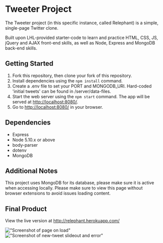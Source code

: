 # Tweeter Project

The Tweeter project (in this specific instance, called Relephant) is a simple, single-page Twitter clone.

Built upon LHL-provided starter-code to learn and practice HTML, CSS, JS, jQuery and AJAX front-end skills, as well as Node, Express and MongoDB back-end skills.

## Getting Started

1. Fork this repository, then clone your fork of this repository.
2. Install dependencies using the `npm install` command.
3. Create a .env file to set your PORT and MONGODB_URI. Hard-coded 'initial tweets' can be found in /server/data-files.
4. Start the web server using the `npm start` command. The app will be served at <http://localhost:8080/>.
5. Go to <http://localhost:8080/> in your browser.

## Dependencies

- Express
- Node 5.10.x or above
- body-parser
- dotenv
- MongoDB

## Additional Notes

This project uses MongoDB for its database, please make sure it is active when accessing locally.
Please make sure to view this page without browser extensions to avoid issues loading content.

## Final Product

View the live version at http://relephant.herokuapp.com/

!["Screenshot of page on load"](https://github.com/tailorem/tweeter/blob/master/docs/Screen%20Shot%202018-07-21%20at%2011.38.54%20AM.png?raw=true)
!["Screenshot of new-tweet slideout and error"](https://github.com/tailorem/tweeter/blob/master/docs/Screen%20Shot%202018-07-21%20at%2011.41.02%20AM.png?raw=true)

